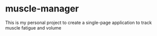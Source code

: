 # muscle-manager
This is my personal project to create a single-page application to track muscle fatigue and volume
